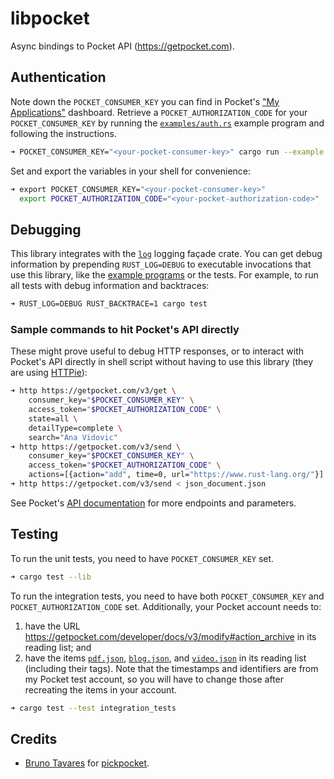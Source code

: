 # libpocket

Async bindings to Pocket API (https://getpocket.com).

## Authentication

Note down the `POCKET_CONSUMER_KEY` you can find in Pocket's ["My
Applications"] dashboard.  Retrieve a `POCKET_AUTHORIZATION_CODE` for your
`POCKET_CONSUMER_KEY` by running the [`examples/auth.rs`](examples/auth.rs)
example program and following the instructions.

```sh
➜ POCKET_CONSUMER_KEY="<your-pocket-consumer-key>" cargo run --example auth
```

Set and export the variables in your shell for convenience:

```sh
➜ export POCKET_CONSUMER_KEY="<your-pocket-consumer-key>"
  export POCKET_AUTHORIZATION_CODE="<your-pocket-authorization-code>"
```

["My Applications"]: https://getpocket.com/developer/apps/

## Debugging

This library integrates with the [`log`] logging façade crate. You can get
debug information by prepending `RUST_LOG=DEBUG` to executable invocations that
use this library, like the [example programs] or the tests. For example, to run
all tests with debug information and backtraces:

```sh
➜ RUST_LOG=DEBUG RUST_BACKTRACE=1 cargo test
```

[`log`]: https://docs.rs/log
[example programs]: [examples/]

### Sample commands to hit Pocket's API directly

These might prove useful to debug HTTP responses, or to interact with Pocket's
API directly in shell script without having to use this library (they are using
[HTTPie](https://httpie.io/)):

```sh
➜ http https://getpocket.com/v3/get \
    consumer_key="$POCKET_CONSUMER_KEY" \
    access_token="$POCKET_AUTHORIZATION_CODE" \
    state=all \
    detailType=complete \
    search="Ana Vidovic"
➜ http https://getpocket.com/v3/send \
    consumer_key="$POCKET_CONSUMER_KEY" \
    access_token="$POCKET_AUTHORIZATION_CODE" \
    actions=[{action="add", time=0, url="https://www.rust-lang.org/"}]
➜ http https://getpocket.com/v3/send < json_document.json
```

See Pocket's [API documentation] for more endpoints and parameters.

[API documentation]: https://getpocket.com/developer/docs

## Testing

To run the unit tests, you need to have `POCKET_CONSUMER_KEY` set.

```sh
➜ cargo test --lib
```

To run the integration tests, you need to have both `POCKET_CONSUMER_KEY` and
`POCKET_AUTHORIZATION_CODE` set. Additionally, your Pocket account needs to:

1. have the URL https://getpocket.com/developer/docs/v3/modify#action_archive
   in its reading list; and
1. have the items [`pdf.json`](res/pdf.json), [`blog.json`](res/blog.json), and
   [`video.json`](res/video.json) in its reading list (including their tags).
   Note that the timestamps and identifiers are from my Pocket test account, so
   you will have to change those after recreating the items in your account.

```sh
➜ cargo test --test integration_tests
```

## Credits

* [Bruno Tavares] for [pickpocket].

[Bruno Tavares]: https://github.com/bltavares
[pickpocket]: https://github.com/bltavares/pickpocket
